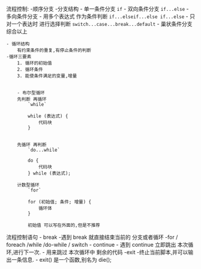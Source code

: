
流程控制:
	-顺序分支
	-分支结构
		- 单一条件分支
			`if`
		- 双向条件分支
			`if...else`
		- 多向条件分支
			- 用多个表达式 作为条件判断
				`if...elseif...else if...else`
			- 只对一个表达时 进行选择判断
				`switch...case...break...default`
		- 巢状条件分支
			综合以上


	- 循环结构
		有约束条件的重复,有停止条件的判断
	-循环三要素
		1. 循环的初始值
		2. 循环条件
		3. 能使条件满足的变量,增量


		- 布尔型循环
		先判断 再循环
			`while`

			while (表达式) {
				代码块
			}


		先循环 再判断
			`do...while`

			do {
				代码块
			} while (表达式);

		计数型循环
			`for`

			for (初始值; 条件; 增量) {
				循环体
			}

			初始值 可以写在外面的,但是不推荐















流程控制语句
	- break
		-遇到 break 就直接结束当前的 分支或者循环
		-for / foreach /while /do-while / switch
	- continue
		- 遇到 continue 立即跳出 本次循环,进行下一次.
		- 用来跳过 本次循环中 剩余的代码
	-exit
		-终止当前脚本,并可以输出一条信息.
		- exit() 是一个函数,别名为 die();



